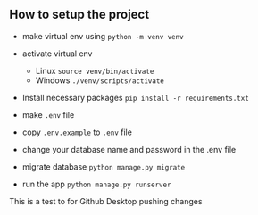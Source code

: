## How to setup the project

- make virtual env using ```python -m venv venv```
- activate virtual env
  - Linux ```source venv/bin/activate```
  - Windows ```./venv/scripts/activate```
- Install necessary packages ```pip install -r requirements.txt``` 

- make ```.env``` file
- copy ```.env.example``` to ```.env``` file
- change your database name and password in the .env file
- migrate database ```python manage.py migrate```

- run the app ```python manage.py runserver```


This is a test to for Github Desktop pushing changes